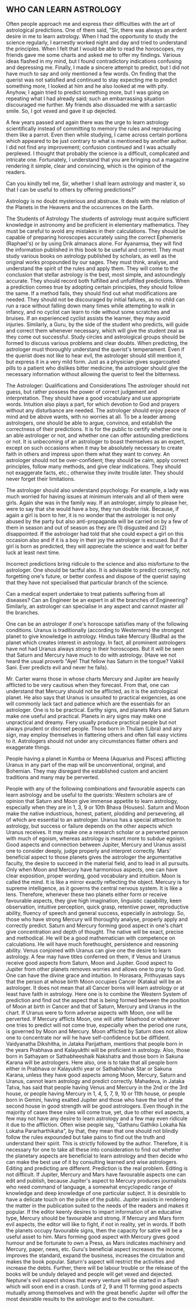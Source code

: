 ## WHO CAN LEARN ASTROLOGY

Often people approach me and express their difficulties with the art of astrological predictions. One of them said, "Sir, there was always an ardent desire in me to learn astrology. When I had the opportunity to study the science regularly, I earnestly worked night and day and tried to understand the principles. When I felt that I would be able to read the horoscopes, my friends gave me some charts and asked me to offer my findings. Various ideas flashed in my mind, but I found contradictory indications confusing and depressing me. Finally, I made a sincere attempt to predict, but I did not have much to say and only mentioned a few words. On finding that the querist was not satisfied and continued to stay expecting me to predict something more, I looked at him and he also looked at me with pity. Anyhow, I again tried to predict something more, but I was going on repeating what I had already said; such an embarrassing situation discouraged me further. My friends also dissuaded me with a sarcastic smile. So, I got vexed and gave it up dejected. 

A few years passed and again there was the urge to learn astrology scientifically instead of committing to memory the rules and reproducing them like a parrot. Even then while studying, I came across certain portions which appeared to be just contrary to what is mentioned by another author. I did not find any improvement; confusion continued and I was actually perplexed. I thought that probably the science is a difficult, complicated and intricate one. Fortunately, I understand that you are bringing out a magazine rendering it simple, clear and convincing, which is the opinion of the readers.

Can you kindly tell me, Sir, whether I shall learn astrology and master it, so that I can be useful to others by offering predictions?"

Astrology is no doubt mysterious and abstruse. It deals with the relation of the Planets in the Heavens and the occurrences on the Earth.

The Students of Astrology
The students of astrology must acquire sufficient knowledge in astronomy and be proficient in elementary mathematics. They must be careful to avoid any mistakes in their calculations. They should be capable of preparing horoscopes accurately using the correct Ephemeris (Raphael's) or by using Drik almanacs alone. For Ayanamsa, they will find the information published in this book to be useful and correct. They must study various books on astrology published by scholars, as well as the original works propounded by our sages. They must think, analyse, and understand the spirit of the rules and apply them. They will come to the conclusion that stellar astrology is the best, most simple, and astoundingly accurate. They should record both fulfilled and unfulfilled predictions. When a prediction comes true by adopting certain principles, they should follow the same. If a method fails, they should find out what modifications are needed. They should not be discouraged by initial failures, as no child can run a race without falling down many times while attempting to walk in infancy, and no cyclist can learn to ride without some scratches and bruises. If an experienced cyclist assists the learner, they may avoid injuries. Similarly, a Guru, by the side of the student who predicts, will guide and correct them whenever necessary, which will give the student zeal as they come out successful. Study circles and astrological groups should be formed to discuss various problems and clear doubts. When predicting, the astrologer must thoroughly understand the querist's temperament. Even if the querist does not like to hear evil, the astrologer should still mention it, but express it in a very mild form. Just as a physician gives sugarcoated pills to a patient who dislikes bitter medicine, the astrologer should give the necessary information without allowing the querist to feel the bitterness.

The Astrologer: Qualifications and Considerations
The astrologer should not guess, but rather possess the power of correct judgement and interpretation. They should have a good vocabulary and use appropriate words. Intuition also plays a part, for which devotion to God and prayers without any disturbance are needed. The astrologer should enjoy peace of mind and be above wants, with no worries at all. To be a leader among astrologers, one should be able to argue, convince, and establish the correctness of their predictions. It is for the public to certify whether one is an able astrologer or not, and whether one can offer astounding predictions or not. It is unbecoming of an astrologer to boast themselves as an expert, except on such occasions when it may be absolutely necessary to create faith in others and impress upon them what they want to convey. An astrologer should not be over-confident; they should be calm, apply correct principles, follow many methods, and give clear indications. They should not exaggerate facts, etc.; otherwise they invite trouble later. They should never forget their limitations.

The astrologer should also understand psychology. For example, a lady was much worried for having issues at minimum intervals and all of them were girls. Again she was in the family way. If an astrologer, simply to please her, were to say that she would have a boy, they run double risk. Because, if again a girl is born to her, it is no wonder that the astrologer is not only abused by the party but also anti-propaganda will be carried on by a few of them in season and out of season as they are (1) disgusted and (2) disappointed. If the astrologer had told that she could expect a girl on this occasion also and if it is a boy in their joy the astrologer is excused. But if a girl is born as predicted, they will appreciate the science and wait for better luck at least next time.

Incorrect predictions bring ridicule to the science and also misfortune to the astrologer. One should be tactful also. It is advisable to predict correctly, not forgetting one's future, or better confess and dispose of the querist saying that they have not specialised that particular branch of the science.

Can a medical expert undertake to treat patients suffering from all diseases? Can an Engineer be an expert in all the branches of Engineering? Similarly, an astrologer can specialise in any aspect and cannot master all the branches.

One can be an astrologer if one's horoscope satisfies many of the following conditions. Uranus is traditionally (according to Westerners) the strongest planet to give knowledge in astrology. Hindus take Mercury (Budha) as the planet which creates interest in astrology. In fact, all prominent astrologers have not had Uranus always strong in their horoscopes. But it will be seen that Saturn and Mercury have much to do with astrology. (Have we not heard the usual proverb "Aye! That fellow has Saturn in the tongue? Vakkil Sani. Ever predicts evil and never he fails).

Mr. Carter warns those in whose charts Mercury and Jupiter are heavily afflicted to be very cautious when they forecast. From that, one can understand that Mercury should not be afflicted, as it is the astrological planet. He also says that Uranus is unsuited to practical exigencies, as one will commonly lack tact and patience which are the essentials for an astrologer. One is to be practical. Earthy signs, and planets Mars and Saturn make one useful and practical. Planets in airy signs may make one unpractical and dreamy. Fiery usually produce practical people but not always prudent or discreet people. Those born in Thulam (Libra) and airy sign, may employ themselves in flattering others and often fall easy victims to it. Astrologers should not under any circumstances flatter others and exaggerate things.

People having a planet in Kumba or Meena (Aquarius and Pisces) afflicting Uranus in any part of the map will be unconventional, original, and Bohemian. They may disregard the established custom and ancient traditions and many may be perverted.

People with any of the following combinations and favourable aspects can learn astrology and be useful to the querists: Western scholars are of opinion that Saturn and Moon give immense appetite to learn astrology, especially when they are in 1, 3, 9 or 10th Bhava (Houses). Saturn and Moon make the native industrious, honest, patient, plodding and persevering, all of which are essential to an astrologer. Uranus has a special attraction to astrology, but success or failure depends on the other aspects which Uranus receives. It may make one a research scholar or a perverted person with much of egoism, whereas astrology is meant more to subdue egoism. Good aspects and connection between Jupiter, Mercury and Uranus assist one to consider deeply, judge properly and interpret correctly. Mars' beneficial aspect to those planets gives the astrologer the argumentative faculty, the desire to succeed in the material field, and to lead in all pursuits. Only when Moon and Mercury have harmonious aspects, one can have clear exposition, proper wording, good vocabulary and intuition. Moon is called the mind. It is like a mirror exactly reflecting the object. Mercury is for supreme intelligence, as it governs the central nervous system. It is like a lens. Therefore, whenever these two planets either form or receive favourable aspects, they give high imagination, linguistic capability, keen observation, intuitive perception, quick grasp, retentive power, reproductive ability, fluency of speech and general success, especially in astrology. So, those who have strong Mercury will thoroughly analyse, properly apply and correctly predict. Saturn and Mercury forming good aspect in one's chart give concentration and depth of thought. The native will be exact, precise and methodical. He will be a good mathematician with competence on calculations. He will have much forethought, persistence and reasoning ability. Venus conjoined with Uranus can give one the desire to learn astrology. A few may have titles conferred on them, if Venus and Uranus receive good aspects from Saturn, Moon and Jupiter. Good aspect to Jupiter from other planets removes worries and allows one to pray to God. One can have the divine grace and intuition. In Horasara, Prithuyasas says that the person at whose birth Moon occupies Cancer (Kataka) will be an astrologer. It does not mean that all Cancer borns will learn astrology or at least have faith in astrology. Here one is to combine the Western System of prediction and find out the aspect that is being formed between the position of Moon at birth in Cancer and that of Saturn, Mercury and Uranus in the chart. If Uranus were to form adverse aspects with Moon, one will be perverted. If Mercury afflicts Moon, one will utter falsehood or whatever one tries to predict will not come true, especially when the period one runs, is governed by Moon and Mercury. Moon afflicted by Saturn does not allow one to concentrate nor will he have self-confidence but be diffident. Vaidyanatha Dikshitha, in Jataka Parijatham, mentions that people born in the years Prabhava and Kalayukthi will be proficient in astrology. Also, those born in Sathayam or Sathabheeshaik Nakshatra and those born in Sakuna Karana will be astrologers. Here also, one is to take that all people born either in Prabhava or Kalayukthi year or Sathabhishak Star or Sakuna Karana, unless they have good aspects among Moon, Mercury, Saturn and Uranus, cannot learn astrology and predict correctly. Mahadeva, in Jataka Tatva, has said that people having Venus and Mercury in the 2nd or the 3rd house, or people having Mercury in 1, 4, 5, 7, 9, 10 or 11th house, or people born in Gemini, having exalted Jupiter and those who have the lord of the second house in good strength will be good astrologers. Even though in the majority of cases these rules will come true, yet, due to other evil aspects, a few may not have any desire to learn astrology and a few may even ridicule it due to the affliction.
Often wise people say, "Gathanu Gathiko Lokaha Na Lokaha Pararharthikaha", by that, they mean that one should not blindly follow the rules expounded but take pains to find out the truth and understand their spirit. This is strictly followed by the author. Therefore, it is necessary for one to take all these into consideration to find out whether the planetary aspects are beneficial to learn astrology and then decide who can make the best use of it by consulting learned and wise astrologers. Editing and predicting are different. Prediction is the real problem. Editing is not difficult. If Jupiter, Mercury and Mars have favourable aspects one can edit and publish, because Jupiter's aspect to Mercury produces journalists who need command of language, a somewhat encyclopedic range of knowledge and deep knowledge of one particular subject. It is desirable to have a delicate touch on the pulse of the public. Jupiter assists in rendering the matter in the publication suited to the needs of the readers and makes it popular. If the editor keenly desires to impart information of an educative type, Mercury should be favourable and strong. If Mercury and Mars form evil aspects, the editor will like to fight, if not in reality, yet in words. If both the planets occupy favourable signs, then the capacity for satire will be a useful asset to him. Mars forming good aspect with Mercury gives good humour and be fortunate to own a Press, as Mars indicates machinery and Mercury, paper, news, etc. Guru's beneficial aspect increases the income, improves the standard, expand the business, increases the circulation and makes the book popular. Saturn's aspect will restrict the activities and increase the debts. Further, there will be labour trouble or the release of the books will be unduly delayed and people will get vexed and dejected. Neptune's evil aspect shows that every venture will be started in a flash which will soon end in a crash. Lords of 2, 9 and 11 forming good aspects mutually among themselves and with the great benefic Jupiter will offer the most desirable results to the astrologer and to the consultant.